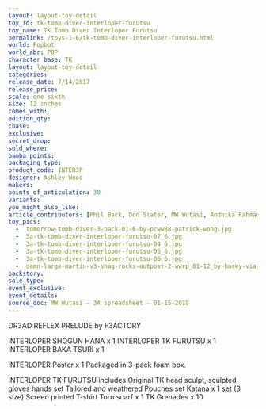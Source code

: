 ```yaml
---
layout: layout-toy-detail 
toy_id: tk-tomb-diver-interloper-furutsu
toy_name: TK Tomb Diver Interloper Furutsu
permalink: /toys-1-6/tk-tomb-diver-interloper-furutsu.html
world: Popbot
world_abr: POP
character_base: TK
layout: layout-toy-detail
categories: 
release_date: 7/14/2017
release_price: 
scale: one sixth
size: 12 inches
comes_with: 
edition_qty: 
chase: 
exclusive: 
secret_drop: 
sold_where: 
bamba_points: 
packaging_type: 
product_code: INTER3P
designer: Ashley Wood
makers: 
points_of_articulation: 30
variants: 
you_might_also_like: 
article_contributors: [Phil Back, Don Slater, MW Wutasi, Andhika Rahmaditya, Patrick Wong, harey]
toy_pics: 
  -  tomorrow-tomb-diver-3-pack-01-6-by-pcww88-patrick-wong.jpg
  -  3a-tk-tomb-diver-interloper-furutsu-07_6.jpg
  -  3a-tk-tomb-diver-interloper-furutsu-04_6.jpg
  -  3a-tk-tomb-diver-interloper-furutsu-05_6.jpg
  -  3a-tk-tomb-diver-interloper-furutsu-06_6.jpg
  -  damn-large-martin-v3-shag-rocks-outpost-2-wwrp_01-12_by-harey-via-ebay.jpg
backstory: 
sale_type: 
event_exclusive: 
event_details: 
source_doc: MW Wutasi - 3A spreadsheet - 01-15-2019
---
```

DR3AD REFLEX PRELUDE by F3ACTORY

INTERLOPER SHOGUN HANA x 1
INTERLOPER TK FURUTSU x 1
INTERLOPER BAKA TSURI x 1

INTERLOPER Poster x 1
Packaged in 3-pack foam box. 

INTERLOPER TK FURUTSU includes 
Original TK head sculpt, sculpted gloves hands set 
Tailored and weathered Pouches set 
Katana x 1 set (3 size)
Screen printed T-shirt
Torn scarf x 1
TK Grenades x 10
